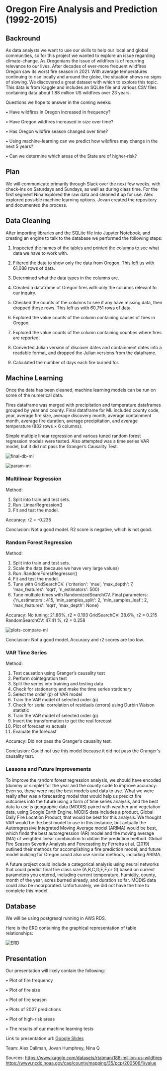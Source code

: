 # Oregon Fire Analysis and Prediction (1992-2015)
## Backround
As data analysts we want to use our skills to help our local and global communities, so for this project we wanted to explore an issue regarding climate-change. As Oregonians the issue of wildfires is of recurring relevance to our lives. After decades of ever-more frequent wildfires Oregon saw its worst fire season in 2021. With average temperatures continuing to rise locally and around the globe, the situation shows no signs of slowing. We discovered a great dataset with which to explore this topic. This data is from Kaggle and includes an SQLite file and various CSV files containing data about 1.88 million US wildfires over 23 years.

Questions we hope to answer in the coming weeks:

• Have wildfires in Oregon increased in frequency?

• Have Oregon wildfires increased in size over time?

• Has Oregon wildfire season changed over time?

• Using machine-learning can we predict how wildfires may change in the next 5 years?

• Can we determine which areas of the State are of higher-risk?

## Plan
We will communicate primarily through Slack over the next few weeks, with check-ins on Saturdays and Sundays, as well as during class time. For the first segment Nina explored the raw data and cleaned it up for use. Alex explored possible machine learning options. Jovan created the repository and documented the process.

## Data Cleaning
After importing libraries and the SQLite file into Jupyter Notebook, and creating an engine to talk to the database we performed the following steps:

1. Inspected the names of the tables and printed the columns to see what data we have to work with.

2. Filtered the data to show only fire data from Oregon. This left us with 61,088 rows of data.

3. Determined what the data types in the columns are.

4. Created a dataframe of Oregon fires with only the columns relevant to our inquiry.

5. Checked the counts of the columns to see if any have missing data, then dropped those rows. This left us with 60,751 rows of data.

6. Explored the value counts of the column containing causes of fires in Oregon.

7. Explored the value counts of the column containing counties where fires are reported.

8. Converted Julian version of discover dates and containment dates into a readable format, and dropped the Julian versions from the dataframe.

9. Calculated the number of days each fire burned for.

## Machine Learning

Once the data has been cleaned, machine learning models can be run on some of the numerical data. 

Fires dataframe was merged with precipitation and temperature dataframes grouped by year and county. Final dataframe for ML included county code, year, average fire size, average discovery month, average containment month, average fire duration, average precipitation, and average temperature (832 rows × 6 columns).

Simple multiple linear regression and various tuned random forest regression models were tested. Also attempted was a time series VAR model, but it did not pass the Granger’s Causality Test. 

![final-db-ml](https://user-images.githubusercontent.com/10467547/171321862-92e6a640-5aff-478d-8819-8059a471898e.png)

![param-ml](https://user-images.githubusercontent.com/10467547/171323115-06e06a2d-89b7-4dec-a914-ddd0873e6c96.png)

### Multilinear Regression

Method:
1. Split into train and test sets. 
2. Run .LinearRegression()
3. Fit and test the model. 

Accuracy:
r2 =  -0.235

Conclusion: Not a good model. R2 score is negative, which is not good. 

### Random Forest Regression

Method: 
1. Split into train and test sets.
2. Scale the data (because we have very large values)
3. Run .RandomForestRegressor()
4. Fit and test the model.
5. Tune with GridSearchCV. {'criterion': 'mse',  'max_depth': 7,  'max_features': 'sqrt', 'n_estimators': 500}
6. Tune multiple times with RandomizedSearchCV. Final parameters: {'n_estimators': 415,  'min_samples_split': 2, 'min_samples_leaf': 2, 'max_features': 'sqrt', 'max_depth': None}

Accuracy:
No tuning: 21.86%, r2 = 0.193
GridSearchCV: 38.6%, r2 = 0.215
RandomSearchCV:  47.41 %, r2 = 0.258

![plots-compare-ml](https://user-images.githubusercontent.com/10467547/171323141-57c1032a-6d89-4d44-88fc-673d36fe3e95.png)

Conclusion: Not a good model. Accuracy and r2 scores are too low. 

### VAR Time Series

Method: 
1. Test causation using Granger’s causality test
2. Perform cointegration test
3. Split the series into training and testing data
4. Check for stationarity and make the time series stationary
5. Select the order (p) of VAR model
6. Train the VAR model of selected order (p)
7. Check for serial correlation of residuals (errors) using Durbin Watson statistic
8. Train the VAR model of selected order (p)
9. Invert the transformation to get the real forecast
10. Plot of forecast vs actuals
11. Evaluate the forecast

Accuracy:
Did not pass the Granger’s causality test.

Conclusion: Could not use this model because it did not pass the Granger's causality test. 

### Lessons and Future Improvements

To improve the random forest regression analysis, we should have encoded (dummy or simple) for the year and the county code to improve accuracy. Even so, these were not the best models and data to use.
What we were really after was a forecasting model that would help us predict fire outcomes into the future using a form of time series analysis, and the best data to use is geographic data (MODIS) paired with weather and vegetation data, using Google Earth Engine. MODIS data includes a product, Global Daily Fire Location Product, that would be best for this analysis. We thought VAR would be the best model to use in this instance, but actually the Autoregressive Integrated Moving Average model (ARIMA) would be best, which finds the best autoregression (AR) model and the moving average (MA) of weighted linear combination to obtain the prediction method. Global Fire Season Severity Analysis and Forecasting by  Ferreira et al. (2019) outlined their methods for accomplishing a fire prediction model, and future model building for Oregon could also use similar methods, including ARIMA. 

A future project could include a categorical analysis using neural networks that could predict final fire class size (A,B,C,D,E,F,or G) based on current parameters you entered, including current temperature, humidity, county, month of the year, acres burned already, and duration so far. MODIS data could also be incorporated. Unfortunately, we did not have the time to complete this model. 





## Database
We will be using postgresql running in AWS RDS.

Here is the ERD containing the graphical representation of table relationships:

![ERD](/Resources/ERD.png)


## Presentation
Our presentation will likely contain the following:

• Plot of fire frequency

• Plot of fire size

• Plot of fire season

• Plots of 2027 predictions

• Plot of high-risk areas

• The results of our machine learning tests

Link to presentation url: [Google Slides](https://docs.google.com/presentation/d/1HnTpr4Q7CoKs2C2mUdPNOzatUi6lzNOUqUnBa2203Vg/edit#slide=id.g11cc23ada21_0_0)

Team: Alex Dallman, Jovan Humphrey, Nina Q

Sources: https://www.kaggle.com/datasets/rtatman/188-million-us-wildfires
         https://www.ncdc.noaa.gov/cag/county/mapping/35/pcp/200506/1/value
